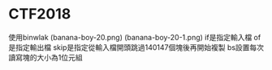 # CTF2018
使用binwlak
(banana-boy-20.png)
(banana-boy-20-1.png)
if是指定輸入檔
of是指定輸出檔
skip是指定從輸入檔開頭跳過140147個塊後再開始複製
bs設置每次讀寫塊的大小為1位元組
